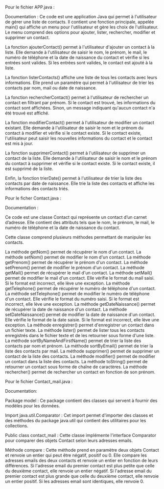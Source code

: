 Pour le fichier APP.java :

Documentation : 
Ce code est une application Java qui permet à l'utilisateur de gérer une liste de contacts. 
Il contient une fonction principale, appelée main() qui affiche un menu pour l'utilisateur et gère les choix de l'utilisateur. 
Le menu comprend des options pour ajouter, lister, rechercher, modifier et supprimer un contact. 

La fonction ajouterContact() permet à l'utilisateur d'ajouter un contact à la liste. Elle demande à l'utilisateur de saisir le nom, le prénom, le mail, le numéro de téléphone et la date de naissance du contact et vérifie si les entrées sont valides. Si les entrées sont valides, le contact est ajouté à la liste.

La fonction listerContacts() affiche une liste de tous les contacts avec leurs informations. Elle prend un paramètre qui permet à l'utilisateur de trier les contacts par nom, mail ou date de naissance.

La fonction rechercherContact() permet à l'utilisateur de rechercher un contact en filtrant par prénom. Si le contact est trouvé, les informations du contact sont affichées. Sinon, un message indiquant qu'aucun contact n'a été trouvé est affiché.

La fonction modifierContact() permet à l'utilisateur de modifier un contact existant. Elle demande à l'utilisateur de saisir le nom et le prénom du contact à modifier et vérifie si le contact existe. Si le contact existe, l'utilisateur peut saisir les nouvelles informations du contact et le contact est mis à jour.

La fonction supprimerContact() permet à l'utilisateur de supprimer un contact de la liste. Elle demande à l'utilisateur de saisir le nom et le prénom du contact à supprimer et vérifie si le contact existe. Si le contact existe, il est supprimé de la liste.

Enfin, la fonction trierDate() permet à l'utilisateur de trier la liste des contacts par date de naissance. Elle trie la liste des contacts et affiche les informations des contacts triés.








Pour le ficher Contact.java :

Documentation :

Ce code est une classe Contact qui représente un contact d’un carnet d’adresse. Elle contient des attributs tels que le nom, le prénom, le mail, le numéro de téléphone et la date de naissance du contact.

Cette classe comprend plusieurs méthodes permettant de manipuler les contacts.

La méthode getNom() permet de récupérer le nom d'un contact.
La méthode setNom() permet de modifier le nom d'un contact.
La méthode getPrenom() permet de récupérer le prénom d'un contact.
La méthode setPrenom() permet de modifier le prénom d'un contact.
La méthode getMail() permet de récupérer le mail d'un contact.
La méthode setMail() permet de modifier le mail d'un contact. Elle vérifie le format du mail saisi. Si le format est incorrect, elle lève une exception.
La méthode getTelephone() permet de récupérer le numéro de téléphone d'un contact.
La méthode setTelephone() permet de modifier le numéro de téléphone d'un contact. Elle vérifie le format du numéro saisi. Si le format est incorrect, elle lève une exception.
La méthode getDateNaissance() permet de récupérer la date de naissance d'un contact.
La méthode setDateNaissance() permet de modifier la date de naissance d'un contact. Elle vérifie le format de la date saisie. Si le format est incorrect, elle lève une exception.
La méthode enregistrer() permet d'enregistrer un contact dans un fichier texte.
La méthode lister() permet de lister tous les contacts enregistrés dans le fichier texte et de les retourner sous forme d'une liste.
La méthode sortByNameAndFirstName() permet de trier la liste des contacts par nom et prénom.
La méthode sortByEmail() permet de trier la liste des contacts par mail.
La méthode supprimer() permet de supprimer un contact de la liste des contacts.
La méthode modifier() permet de modifier un contact dans la liste des contacts.
La méthode toString() permet de retourner un contact sous forme de chaîne de caractères.
La méthode rechercher() permet de rechercher un contact en fonction de son prénom.







Pour le fichier Contact_mail.java :

Documentation: 

Package model :
Ce package contient des classes qui servent à fournir des modèles pour les données.

Import java.util.Comparator :
Cet import permet d'importer des classes et des méthodes du package java.util qui contient des utilitaires pour les collections.

Public class contact_mail : 
Cette classe implémente l'interface Comparator pour comparer des objets Contact selon leurs adresses emails.

Méthode compare :
Cette méthode prend en paramètre deux objets Contact et renvoie un entier qui peut être négatif, positif ou 0. Elle compare les adresses emails des deux contacts et renvoie un entier en fonction de leurs différences. Si l'adresse email du premier contact est plus petite que celle du deuxième contact, elle renvoie un entier négatif. Si l'adresse email du premier contact est plus grande que celle du deuxième contact, elle renvoie un entier positif. Si les adresses email sont identiques, elle renvoie 0.